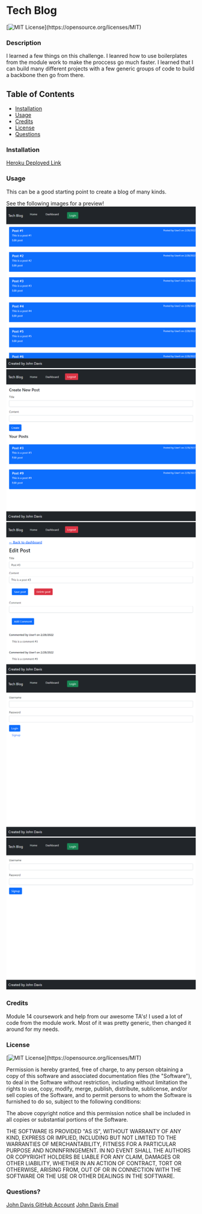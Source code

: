   # Tech Blog

  [![MIT License](https://img.shields.io/apm/l/atomic-design-ui.svg?)](https://opensource.org/licenses/MIT)

  ### Description 

  I learned a few things on this challenge. I leanred how to use boilerplates from the module work to make the proccess go much faster. I learned that I can build many different projects with a few generic groups of code to build a backbone then go from there. 

  ## Table of Contents

  * [Installation](#installation)
  * [Usage](#usage)
  * [Credits](#credits)
  * [License](#license)
  * [Questions](#questions)


  ### Installation

  [Heroku Deployed Link](https://tech-blog-92790.herokuapp.com/)

  ### Usage 

  This can be a good starting point to create a blog of many kinds.

  See the following images for a preview!
  ![Home Page](public/img/homepage.png)
  ![Dashboard Page](public/img/dashboard.png)
  ![Edit Page](public/img/edit.png)
  ![Login Page](public/img/login.png)
  ![Signup Page](public/img/signup.png)

  ### Credits
  
  Module 14 coursework and help from our awesome TA's! I used a lot of code from the module work. Most of it was pretty generic, then changed it around for my needs.

  ### License

  [![MIT License](https://img.shields.io/apm/l/atomic-design-ui.svg?)](https://opensource.org/licenses/MIT)

  Permission is hereby granted, free of charge, to any person obtaining a copy of this software and associated documentation files (the "Software"), to deal in the Software without restriction, including without limitation the rights to use, copy, modify, merge, publish, distribute, sublicense, and/or sell copies of the Software, and to permit persons to whom the Software is furnished to do so, subject to the following conditions:

  The above copyright notice and this permission notice shall be included in all copies or substantial portions of the Software.

  THE SOFTWARE IS PROVIDED "AS IS", WITHOUT WARRANTY OF ANY KIND, EXPRESS OR IMPLIED, INCLUDING BUT NOT LIMITED TO THE WARRANTIES OF MERCHANTABILITY, FITNESS FOR A PARTICULAR PURPOSE AND NONINFRINGEMENT. IN NO EVENT SHALL THE AUTHORS OR COPYRIGHT HOLDERS BE LIABLE FOR ANY CLAIM, DAMAGES OR OTHER LIABILITY, WHETHER IN AN ACTION OF CONTRACT, TORT OR OTHERWISE, ARISING FROM, OUT OF OR IN CONNECTION WITH THE SOFTWARE OR THE USE OR OTHER DEALINGS IN THE SOFTWARE.

  ### Questions?

  [John Davis GitHub Account](https://github.com/johndavis92790/)
  [John Davis Email](mailto:johndavis92790@gmail.com)